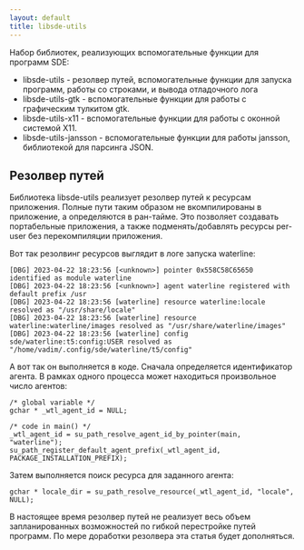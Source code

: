 ```yaml
---
layout: default
title: libsde-utils
---
```


Набор библиотек, реализующих вспомогательные функции для программ SDE:
  * libsde-utils - резолвер путей, вспомогательные функции для запуска программ, работы со строками, и вывода отладочного лога
  * libsde-utils-gtk - вспомогательные функции для работы с графическим тулкитом gtk.
  * libsde-utils-x11 - вспомогательные функции для работы с оконной системой X11.
  * libsde-utils-jansson - вспомогательные функции для работы jansson, библиотекой для парсинга JSON.

## Резолвер путей

Библиотека libsde-utils реализует резолвер путей к ресурсам приложения. Полные пути таким образом не вкомпилированы в приложение, а определяются в ран-тайме. Это позволяет создавать портабельные приложения, а также подменять/добавлять ресурсы per-user без перекомпиляции приложения.

Вот так резолвинг ресурсов выглядит в логе запуска waterline:

```
[DBG] 2023-04-22 18:23:56 [<unknown>] pointer 0x558C58C65650 identified as module waterline
[DBG] 2023-04-22 18:23:56 [<unknown>] agent waterline registered with default prefix /usr
[DBG] 2023-04-22 18:23:56 [waterline] resource waterline:locale resolved as "/usr/share/locale"
[DBG] 2023-04-22 18:23:56 [waterline] resource waterline:waterline/images resolved as "/usr/share/waterline/images"
[DBG] 2023-04-22 18:23:56 [waterline] config sde/waterline:t5:config:USER resolved as "/home/vadim/.config/sde/waterline/t5/config"
```

А вот так он выполняется в коде. Сначала определяется идентификатор агента. В рамках одного процесса может находиться произвольное число агентов:

```
/* global variable */
gchar * _wtl_agent_id = NULL;

/* code in main() */
_wtl_agent_id = su_path_resolve_agent_id_by_pointer(main, "waterline");
su_path_register_default_agent_prefix(_wtl_agent_id, PACKAGE_INSTALLATION_PREFIX);
```

Затем выполняется поиск ресурса для заданного агента:

```
gchar * locale_dir = su_path_resolve_resource(_wtl_agent_id, "locale", NULL);
```

В настоящее время резолвер путей не реализует весь объем запланированных возможностей по гибкой перестройке путей программ. По мере доработки резолвера эта статья будет дополняться.
